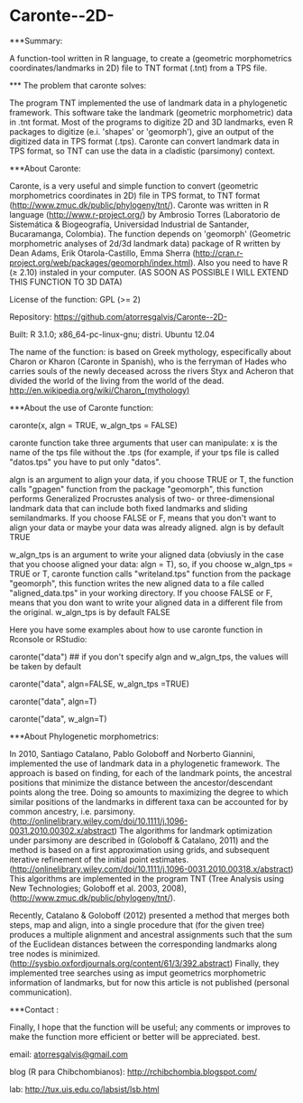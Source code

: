 Caronte--2D-
============

***Summary:

A function-tool written in R language, to create a (geometric morphometrics coordinates/landmarks in 2D) file to TNT format (.tnt) from a TPS file. 



*** The problem that caronte solves:

The program TNT implemented the use of landmark data in a phylogenetic framework. This software take the landmark (geometric morphometric) data in .tnt format. 
Most of the programs to digitize 2D and 3D landmarks, even R packages to digitize (e.i. 'shapes' or 'geomorph'),
give an output of the digitized data in TPS format (.tps). Caronte can convert landmark data in TPS format, so TNT can use the data in a cladistic (parsimony) context. 



***About Caronte:

Caronte, is a very useful and simple function to convert (geometric morphometrics coordinates in 2D) file in TPS format, to TNT format (http://www.zmuc.dk/public/phylogeny/tnt/). Caronte was written in R language (http://www.r-project.org/) by Ambrosio Torres (Laboratorio de Sistemática & Biogeografía, Universidad Industrial
de Santander, Bucaramanga, Colombia). The function depends on 'geomorph' (Geometric morphometric analyses of 2d/3d landmark data) package of R written by Dean Adams, Erik Otarola-Castillo, Emma Sherra (http://cran.r-project.org/web/packages/geomorph/index.html). Also you need to have R (≥ 2.10) instaled in your computer.
(AS SOON AS POSSIBLE I WILL EXTEND THIS FUNCTION TO 3D DATA)

License of the function: GPL (>= 2)

Repository: https://github.com/atorresgalvis/Caronte--2D-

Built: R 3.1.0; x86_64-pc-linux-gnu; distri. Ubuntu 12.04

The name of the function: is based on Greek mythology, especifically about Charon or Kharon (Caronte in Spanish), who
is the ferryman of Hades who carries souls of the newly deceased across the rivers Styx and Acheron that divided the world of the living from the world of the dead. http://en.wikipedia.org/wiki/Charon_(mythology)



***About the use of Caronte function:

caronte(x, algn = TRUE, w_algn_tps = FALSE) 

caronte function take three arguments that user can manipulate: 
x is the name of the tps file without the .tps (for 
example, if your tps file is called "datos.tps" you have to put only "datos". 

algn is an argument to align your data, if you choose TRUE or T, the function calls "gpagen" function from the package "geomorph", this function  performs Generalized Procrustes analysis of two- or three-dimensional landmark data that can include both fixed landmarks and sliding semilandmarks.
If you choose FALSE or F, means that you don't want to align your data or maybe your data was already aligned.
algn is by default TRUE

w_algn_tps is an argument to write your aligned data (obviusly in the case that you choose aligned your data: algn = T), so, if you choose w_algn_tps = TRUE or T, caronte function calls "writeland.tps" function from the package "geomorph", this function writes the new aligned data to a file called "aligned_data.tps" in your working directory.
If you choose FALSE or F, means that you don want to write your aligned data in a different file from the original.
w_algn_tps  is by default FALSE


Here you have some examples about how to use caronte function in Rconsole or RStudio:

caronte("data") ## if you don't specify algn and w_algn_tps, the values will be taken by default

caronte("data", algn=FALSE, w_algn_tps =TRUE)

caronte("data", algn=T)

caronte("data", w_algn=T)



***About Phylogenetic morphometrics:

In 2010, Santiago Catalano, Pablo Goloboff and Norberto Giannini, implemented the use of landmark data in a phylogenetic framework. The approach is based on finding, for each of the landmark points, the ancestral positions that minimize the distance between the ancestor/descendant points along the tree. Doing so amounts to maximizing the degree to which similar positions of the landmarks in different taxa can be accounted for by common ancestry, i.e. parsimony. (http://onlinelibrary.wiley.com/doi/10.1111/j.1096-0031.2010.00302.x/abstract) 
The algorithms for landmark optimization under parsimony are described in (Goloboff & Catalano, 2011) and the method is based on a first approximation using grids, and subsequent iterative refinement of the initial point estimates.
(http://onlinelibrary.wiley.com/doi/10.1111/j.1096-0031.2010.00318.x/abstract) This algorithms are implemented in the program TNT (Tree Analysis using New Technologies; Goloboff et al. 2003, 2008), (http://www.zmuc.dk/public/phylogeny/tnt/).

Recently, Catalano & Goloboff (2012) presented a method that merges both steps, map and align, into a single procedure that (for the given tree) produces a multiple alignment and ancestral assignments such that the sum of the Euclidean distances between the corresponding landmarks along tree nodes is minimized. (http://sysbio.oxfordjournals.org/content/61/3/392.abstract)
Finally, they implemented tree searches using as imput geometrics morphometric information of landmarks, 
but for now this article is not published (personal communication).


***Contact : 

Finally, I hope that the function will be useful; any comments or improves to make the function more efficient or better will be appreciated. 
best.

email: atorresgalvis@gmail.com

blog (R para Chibchombianos): http://rchibchombia.blogspot.com/

lab: http://tux.uis.edu.co/labsist/lsb.html

